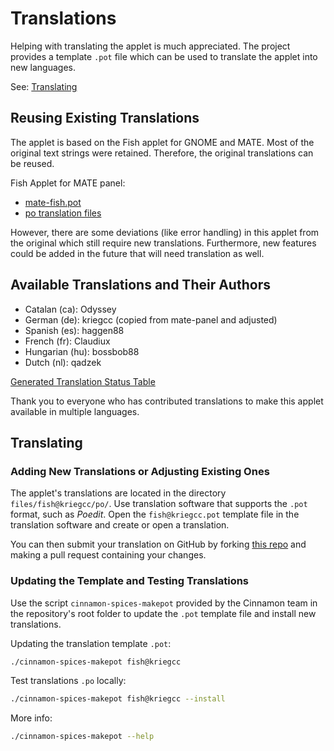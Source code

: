 # Translations

Helping with translating the applet is much appreciated. The project provides a template `.pot` file which can be used to translate the applet into new languages.

See: [Translating](#translating)

## Reusing Existing Translations

The applet is based on the Fish applet for GNOME and MATE. Most of the original text strings were retained. Therefore, the original translations can be reused.

Fish Applet for MATE panel:

- [mate-fish.pot](https://github.com/mate-desktop/mate-panel/blob/master/mate-fish.pot)
- [po translation files](https://github.com/mate-desktop/mate-panel/tree/master/po)

However, there are some deviations (like error handling) in this applet from the original which still require new translations. Furthermore, new features could be added in the future that will need translation as well.

## Available Translations and Their Authors

- Catalan (ca): Odyssey
- German (de): kriegcc (copied from mate-panel and adjusted)
- Spanish (es): haggen88
- French (fr): Claudiux
- Hungarian (hu): bossbob88
- Dutch (nl): qadzek

[Generated Translation Status Table](https://github.com/linuxmint/cinnamon-spices-applets/blob/translation-status-tables/.translation-tables/tables/fish%40kriegcc.md)

Thank you to everyone who has contributed translations to make this applet available in multiple languages.

## Translating

### Adding New Translations or Adjusting Existing Ones

The applet's translations are located in the directory `files/fish@kriegcc/po/`.
Use translation software that supports the `.pot` format, such as _Poedit_.
Open the `fish@kriegcc.pot` template file in the translation software and create or open a translation.

You can then submit your translation on GitHub by forking [this repo](https://github.com/linuxmint/cinnamon-spices-applets) and making a pull request containing your changes.

### Updating the Template and Testing Translations

Use the script `cinnamon-spices-makepot` provided by the Cinnamon team in the repository's root folder to update the `.pot` template file and install new translations.

Updating the translation template `.pot`:

```sh
./cinnamon-spices-makepot fish@kriegcc
```

Test translations `.po` locally:

```sh
./cinnamon-spices-makepot fish@kriegcc --install
```

More info:

```sh
./cinnamon-spices-makepot --help
```
